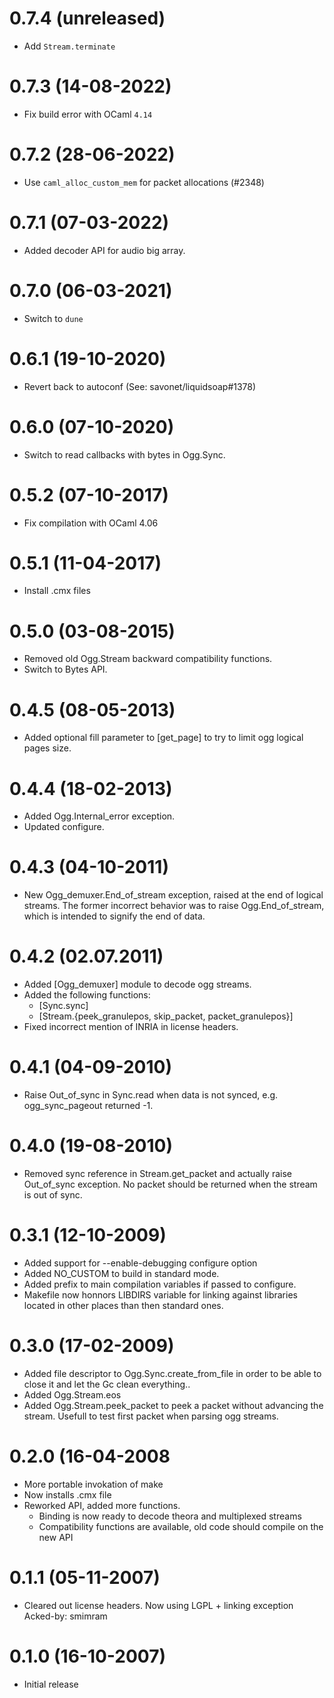 0.7.4 (unreleased)
=====
* Add `Stream.terminate`

0.7.3 (14-08-2022)
=====
* Fix build error with OCaml `4.14`

0.7.2 (28-06-2022)
=====
* Use `caml_alloc_custom_mem` for packet allocations (#2348)

0.7.1 (07-03-2022)
=====
* Added decoder API for audio big array.

0.7.0 (06-03-2021)
=====
* Switch to `dune`

0.6.1 (19-10-2020)
=====
* Revert back to autoconf (See: savonet/liquidsoap#1378)

0.6.0 (07-10-2020)
=====
* Switch to read callbacks with bytes in Ogg.Sync.

0.5.2 (07-10-2017)
=====
* Fix compilation with OCaml 4.06

0.5.1 (11-04-2017)
=====
* Install .cmx files

0.5.0 (03-08-2015)
=====
* Removed old Ogg.Stream backward compatibility functions.
* Switch to Bytes API.

0.4.5 (08-05-2013)
=====
* Added optional fill parameter to [get_page]
  to try to limit ogg logical pages size.

0.4.4 (18-02-2013)
=====
* Added Ogg.Internal_error exception.
* Updated configure.

0.4.3 (04-10-2011)
=====
* New Ogg_demuxer.End_of_stream exception, raised at the end of
  logical streams. The former incorrect behavior was to raise
  Ogg.End_of_stream, which is intended to signify the end of data.

0.4.2 (02.07.2011)
=====
* Added [Ogg_demuxer] module to
  decode ogg streams.
* Added the following functions:
  - [Sync.sync]
  - [Stream.{peek_granulepos,
             skip_packet,
             packet_granulepos}]
* Fixed incorrect mention of INRIA in 
  license headers.

0.4.1 (04-09-2010)
=====
* Raise Out_of_sync in Sync.read
  when data is not synced, e.g.
  ogg_sync_pageout returned -1.

0.4.0 (19-08-2010)
=====
* Removed sync reference in Stream.get_packet 
  and actually raise Out_of_sync exception. 
  No packet should be returned when the stream is 
  out of sync.

0.3.1 (12-10-2009)
=====
* Added support for --enable-debugging configure option
* Added NO_CUSTOM to build
  in standard mode.
* Added prefix to main compilation variables
  if passed to configure.
* Makefile now honnors LIBDIRS
  variable for linking against libraries
  located in other places than then standard
  ones.

0.3.0 (17-02-2009)
=====
* Added file descriptor to Ogg.Sync.create_from_file
  in order to be able to close it and let the Gc clean
  everything..
* Added Ogg.Stream.eos
* Added Ogg.Stream.peek_packet to peek a packet
  without advancing the stream. Usefull to test first
  packet when parsing ogg streams.

0.2.0 (16-04-2008
=====
* More portable invokation of make
* Now installs .cmx file
* Reworked API, added more functions.
  + Binding is now ready to decode theora 
    and multiplexed streams
  + Compatibility functions are available, 
    old code should compile on the new
    API

0.1.1 (05-11-2007)
=====
* Cleared out license headers.
  Now using LGPL + linking exception
Acked-by: smimram

0.1.0 (16-10-2007)
=====
* Initial release
